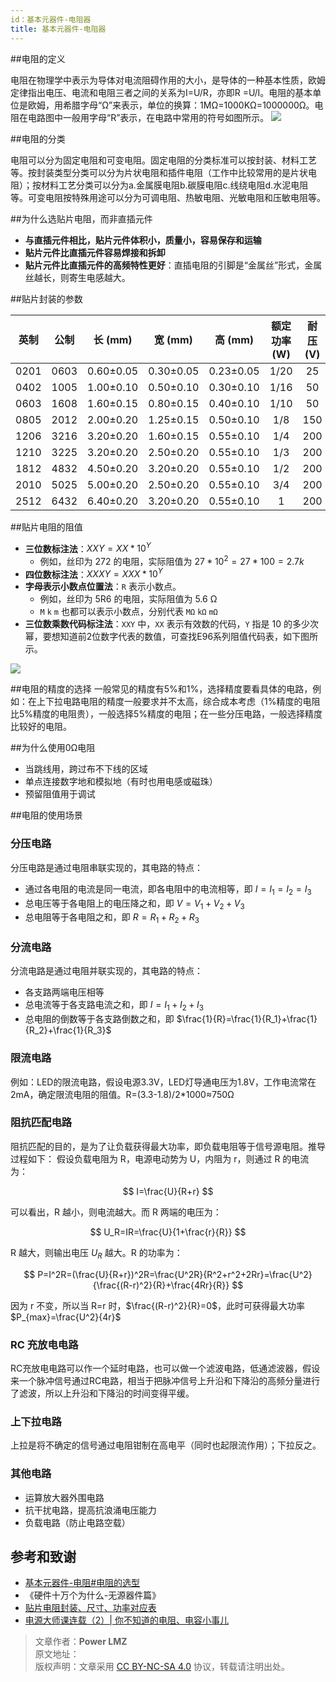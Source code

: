 ```yaml
---
id：基本元器件-电阻器
title: 基本元器件-电阻器                
---
```


##电阻的定义

电阻在物理学中表示为导体对电流阻碍作用的大小，是导体的一种基本性质，欧姆定律指出电压、电流和电阻三者之间的关系为I=U/R，亦即R =U/I。电阻的基本单位是欧姆，用希腊字母“Ω”来表示，单位的换算：1MΩ=1000KΩ=1000000Ω。电阻在电路图中一般用字母“R”表示，在电路中常用的符号如图所示。
![](https://img-blog.csdn.net/20131105194931937)

##电阻的分类

电阻可以分为固定电阻和可变电阻。固定电阻的分类标准可以按封装、材料工艺等。按封装类型分类可以分为片状电阻和插件电阻（工作中比较常用的是片状电阻）；按材料工艺分类可以分为a.金属膜电阻b.碳膜电阻c.线绕电阻d.水泥电阻等。可变电阻按特殊用途可以分为可调电阻、热敏电阻、光敏电阻和压敏电阻等。

##为什么选贴片电阻，而非直插元件

- **与直插元件相比，贴片元件体积小，质量小，容易保存和运输**
- **贴片元件比直插元件容易焊接和拆卸**
- **贴片元件比直插元件的高频特性更好**：直插电阻的引脚是“金属丝”形式，金属丝越长，则寄生电感越大。

##贴片封装的参数

| 英制 | 公制 |  长 (mm)  |  宽 (mm)  |  高 (mm)  | 额定功率 (W) | 耐压 (V) |
| :--: | :--: | :-------: | :-------: | :-------: | :----------: | :------: |
| 0201 | 0603 | 0.60±0.05 | 0.30±0.05 | 0.23±0.05 |     1/20     |    25    |
| 0402 | 1005 | 1.00±0.10 | 0.50±0.10 | 0.30±0.10 |     1/16     |    50    |
| 0603 | 1608 | 1.60±0.15 | 0.80±0.15 | 0.40±0.10 |     1/10     |    50    |
| 0805 | 2012 | 2.00±0.20 | 1.25±0.15 | 0.50±0.10 |     1/8      |   150    |
| 1206 | 3216 | 3.20±0.20 | 1.60±0.15 | 0.55±0.10 |     1/4      |   200    |
| 1210 | 3225 | 3.20±0.20 | 2.50±0.20 | 0.55±0.10 |     1/3      |   200    |
| 1812 | 4832 | 4.50±0.20 | 3.20±0.20 | 0.55±0.10 |     1/2      |   200    |
| 2010 | 5025 | 5.00±0.20 | 2.50±0.20 | 0.55±0.10 |     3/4      |   200    |
| 2512 | 6432 | 6.40±0.20 | 3.20±0.20 | 0.55±0.10 |      1       |   200    |

##贴片电阻的阻值

- **三位数标注法**：$XXY = XX * 10^Y$
  - 例如，丝印为 272 的电阻，实际阻值为 $27 * 10^2=27 * 100=2.7k$
- **四位数标注法**：$XXXY = XXX * 10^Y$
- **字母表示小数点位置法**：`R` 表示小数点。
  - 例如，丝印为 5R6 的电阻，实际阻值为 5.6 Ω
  - `M` `k` `m` 也都可以表示小数点，分别代表 `MΩ` `kΩ` `mΩ`
- **三位数乘数代码标注法**：`XXY` 中，`XX` 表示有效数的代码，`Y` 指是 10 的多少次幂，要想知道前2位数字代表的数值，可查找E96系列阻值代码表，如下图所示。

![](https://wiki-media-1253965369.cos.ap-guangzhou.myqcloud.com/img/20210704112625.png)

##电阻的精度的选择
一般常见的精度有5%和1%，选择精度要看具体的电路，例如：在上下拉电路电阻的精度一般要求并不太高，综合成本考虑（1%精度的电阻比5%精度的电阻贵），一般选择5%精度的电阻；在一些分压电路，一般选择精度比较好的电阻。

##为什么使用0Ω电阻

- 当跳线用，跨过布不下线的区域
- 单点连接数字地和模拟地（有时也用电感或磁珠）
- 预留阻值用于调试

##电阻的使用场景

### 分压电路

分压电路是通过电阻串联实现的，其电路的特点：

- 通过各电阻的电流是同一电流，即各电阻中的电流相等，即 $I = I_1 = I_2 = I_3$
- 总电压等于各电阻上的电压降之和，即 $V= V_1 + V_2 + V_3$
- 总电阻等于各电阻之和，即 $R=R_1 + R_2 +R_3$

### 分流电路

分流电路是通过电阻并联实现的，其电路的特点：

- 各支路两端电压相等
- 总电流等于各支路电流之和，即 $I= I_1 + I_2 + I_3$
- 总电阻的倒数等于各支路倒数之和，即 $\frac{1}{R}=\frac{1}{R_1}+\frac{1}{R_2}+\frac{1}{R_3}$

### 限流电路

例如：LED的限流电路，假设电源3.3V，LED灯导通电压为1.8V，工作电流常在2mA，确定限流电阻的阻值。R=(3.3-1.8)/2*1000≈750Ω

### 阻抗匹配电路

阻抗匹配的目的，是为了让负载获得最大功率，即负载电阻等于信号源电阻。推导过程如下：
假设负载电阻为 R，电源电动势为 U，内阻为 r，则通过 R 的电流为：

$$
I=\frac{U}{R+r}
$$

可以看出，R 越小，则电流越大。而 R 两端的电压为：

$$
U_R=IR=\frac{U}{1+\frac{r}{R}}
$$

R 越大，则输出电压 $U_R$ 越大。R 的功率为：

$$
P=I^2R=(\frac{U}{R+r})^2R=\frac{U^2R}{R^2+r^2+2Rr}=\frac{U^2}{\frac{(R-r)^2}{R}+\frac{4Rr}{R}}
$$

因为 r 不变，所以当 R=r 时，$\frac{(R-r)^2}{R}=0$，此时可获得最大功率 $P_{max}=\frac{U^2}{4r}$

### RC 充放电电路

RC充放电电路可以作一个延时电路，也可以做一个滤波电路，低通滤波器，假设来一个脉冲信号通过RC电路，相当于把脉冲信号上升沿和下降沿的高频分量进行了滤波，所以上升沿和下降沿的时间变得平缓。

### 上下拉电路

上拉是将不确定的信号通过电阻钳制在高电平（同时也起限流作用）；下拉反之。

### 其他电路

- 运算放大器外围电路
- 抗干扰电路，提高抗浪涌电压能力
- 负载电路（防止电路空载）

## 参考和致谢
- [基本元器件-电阻#电阻的选型](https://wiki-power.com)
- 《硬件十万个为什么-无源器件篇》
- [贴片电阻封装、尺寸、功率对应表](http://www.fxdzw.com/rmjb/%E8%B4%B4%E7%89%87%E7%94%B5%E9%98%BB%E5%B0%81%E8%A3%85%E3%80%81%E5%B0%BA%E5%AF%B8%E3%80%81%E5%8A%9F%E7%8E%87%E5%AF%B9%E5%BA%94%E8%A1%A8.pdf)
- [电源大师课连载（2）| 你不知道的电阻、电容小事儿](https://mp.weixin.qq.com/s/HUWal1ooXUn9PYKf89oGSQ)

> 文章作者：**Power LMZ**  
> 原文地址：  
> 版权声明：文章采用 [CC BY-NC-SA 4.0](https://creativecommons.org/licenses/by/4.0/deed.zh) 协议，转载请注明出处。

